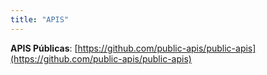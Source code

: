 ```yaml
---
title: "APIS"
---
```


**APIS Públicas**: [https://github.com/public-apis/public-apis](https://github.com/public-apis/public-apis)
